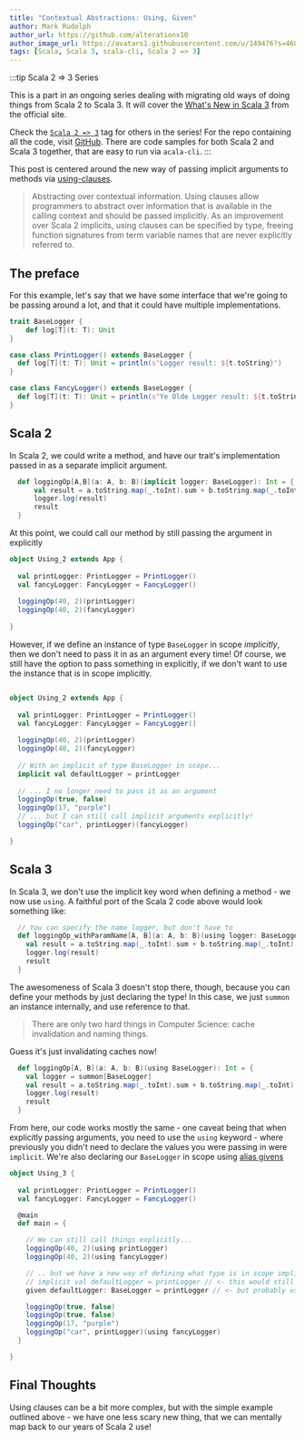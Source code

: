 ```yaml
---
title: "Contextual Abstractions: Using, Given"
author: Mark Rudolph
author_url: https://github.com/alterationx10
author_image_url: https://avatars1.githubusercontent.com/u/149476?s=460&v=4
tags: [Scala, Scala 3, scala-cli, Scala 2 => 3]
---
```


:::tip Scala 2 => 3 Series

This is a part in an ongoing series dealing with migrating old ways of doing things from Scala 2 to Scala 3. It will cover
the [What's New in Scala 3](https://docs.scala-lang.org/scala3/new-in-scala3.html) from the official site.

Check the [`Scala 2 => 3`](/tags/scala-2-3) tag for others in the series! For the repo containing all the code,
visit [GitHub](https://github.com/alterationx10/three4s). There are code samples for both Scala 2 and Scala 3 together,
that are easy to run via `acala-cli`.
:::

This post is centered around the new way of passing implicit arguments to methods via
[using-clauses](https://docs.scala-lang.org/scala3/reference/contextual/using-clauses.html). 

> Abstracting over contextual information. Using clauses allow programmers to abstract over information that is available
> in the calling context and should be passed implicitly. As an improvement over Scala 2 implicits, using clauses can be
> specified by type, freeing function signatures from term variable names that are never explicitly referred to.


## The preface

For this example, let's say that we have some interface that we're going to be passing around a lot, and that it could have multiple
implementations.

```scala
trait BaseLogger {
    def log[T](t: T): Unit
}

case class PrintLogger() extends BaseLogger {
  def log[T](t: T): Unit = println(s"Logger result: ${t.toString}")
}

case class FancyLogger() extends BaseLogger {
  def log[T](t: T): Unit = println(s"Ye Olde Logger result: ${t.toString}")
}
```

## Scala 2

In Scala 2, we could write a method, and have our trait's implementation passed in as a separate implicit argument.

```scala
  def loggingOp[A,B](a: A, b: B)(implicit logger: BaseLogger): Int = {
      val result = a.toString.map(_.toInt).sum + b.toString.map(_.toInt).sum
      logger.log(result)
      result
  }
```

At this point, we could call our method by still passing the argument in explicitly

```scala
object Using_2 extends App {
  
  val printLogger: PrintLogger = PrintLogger()
  val fancyLogger: FancyLogger = FancyLogger()
  
  loggingOp(40, 2)(printLogger)
  loggingOp(40, 2)(fancyLogger)
  
}
```

However, if we define an instance of type `BaseLogger` in scope _implicitly_, then we don't need to pass it in as an
argument every time! Of course, we still have the option to pass something in explicitly, if we don't want to use the
instance that is in scope implicitly.

```scala

object Using_2 extends App {
  
  val printLogger: PrintLogger = PrintLogger()
  val fancyLogger: FancyLogger = FancyLogger()
  
  loggingOp(40, 2)(printLogger)
  loggingOp(40, 2)(fancyLogger)
  
  // With an implicit of type BaseLogger in scope... 
  implicit val defaultLogger = printLogger
  
  // ... I no longer need to pass it as an argument
  loggingOp(true, false)
  loggingOp(17, "purple")
  // ... but I can still call implicit arguments explicitly!
  loggingOp("car", printLogger)(fancyLogger)

}
```

## Scala 3

 In Scala 3, we don't use the implicit key word when defining a method - we now use `using`. A faithful
port of the Scala 2 code above would look something like:

```scala
  // You can specify the name logger, but don't have to
  def loggingOp_withParamName[A, B](a: A, b: B)(using logger: BaseLogger): Int = {
    val result = a.toString.map(_.toInt).sum + b.toString.map(_.toInt).sum
    logger.log(result)
    result
  }
```

The awesomeness of Scala 3 doesn't stop there, though, because you can define your methods by just declaring the type!
In this case, we just `summon` an instance internally, and use reference to that.

> There are only two hard things in Computer Science: cache invalidation and naming things.

Guess it's just invalidating caches now!

```scala
  def loggingOp[A, B](a: A, b: B)(using BaseLogger): Int = {
    val logger = summon[BaseLogger]
    val result = a.toString.map(_.toInt).sum + b.toString.map(_.toInt).sum
    logger.log(result)
    result
  }
```

From here, our code works mostly the same - one caveat being that when explicitly passing arguments, you need to use the
`using` keyword - where previously you didn't need to declare the values you were passing in were `implicit`. We're also
declaring our `BaseLogger` in scope using
[alias givens](https://docs.scala-lang.org/scala3/reference/contextual/givens.html#alias-givens)

```scala
object Using_3 {
  
  val printLogger: PrintLogger = PrintLogger()
  val fancyLogger: FancyLogger = FancyLogger()

  @main
  def main = {

    // We can still call things explicitly...
    loggingOp(40, 2)(using printLogger)
    loggingOp(40, 2)(using fancyLogger)

    // .. but we have a new way of defining what type is in scope implicitly
    // implicit val defaultLogger = printLogger // <- this would still work
    given defaultLogger: BaseLogger = printLogger // <- but probably use this

    loggingOp(true, false)
    loggingOp(true, false)
    loggingOp(17, "purple")
    loggingOp("car", printLogger)(using fancyLogger)
  }

}
```

## Final Thoughts

Using clauses can be a bit more complex, but with the simple example outlined above - we have one less scary new thing,
that we can mentally map back to our years of Scala 2 use!

